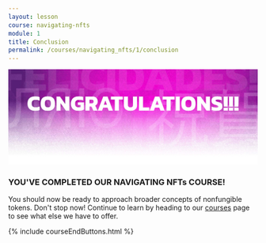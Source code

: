 ```yaml
---
layout: lesson
course: navigating-nfts
module: 1
title: Conclusion
permalink: /courses/navigating_nfts/1/conclusion
---
```


<img src="/assets/img/Conclusion-01-2.jpg" alt="Congratulations!" title="Congratulations!"> 
<h3>YOU'VE COMPLETED OUR NAVIGATING NFTs COURSE!</h3>

You should now be ready to approach broader concepts of nonfungible tokens. Don't stop now! Continue to learn by heading to our <a href="/courses/">courses</a> page to see what else we have to offer.

{% include courseEndButtons.html %}